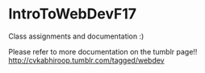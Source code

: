 # IntroToWebDevF17
Class assignments and documentation :)

Please refer to more documentation on the tumblr page!!
http://cvkabhiroop.tumblr.com/tagged/webdev
